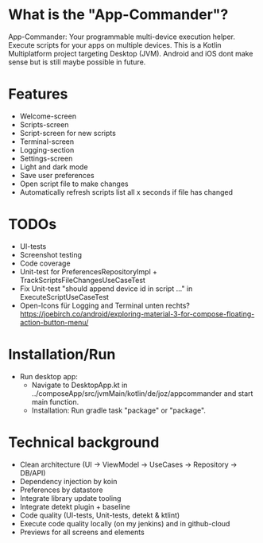 # What is the "App-Commander"?

App-Commander: Your programmable multi-device execution helper. Execute scripts for your apps on
multiple devices.
This is a Kotlin Multiplatform project targeting Desktop (JVM). Android and iOS dont make sense but
is still maybe possible in future.

# Features

- Welcome-screen
- Scripts-screen
- Script-screen for new scripts
- Terminal-screen
- Logging-section
- Settings-screen
- Light and dark mode
- Save user preferences
- Open script file to make changes
- Automatically refresh scripts list all x seconds if file has changed

# TODOs

- UI-tests
- Screenshot testing
- Code coverage
- Unit-test for PreferencesRepositoryImpl + TrackScriptsFileChangesUseCaseTest
- Fix Unit-test "should append device id in script ..." in ExecuteScriptUseCaseTest
- Open-Icons für Logging and Terminal unten
  rechts? https://joebirch.co/android/exploring-material-3-for-compose-floating-action-button-menu/

# Installation/Run

- Run desktop app:
    - Navigate to DesktopApp.kt in ../composeApp/src/jvmMain/kotlin/de/joz/appcommander and start
      main function.
    - Installation: Run gradle task "package" or "package<platform>".

# Technical background

- Clean architecture (UI -> ViewModel -> UseCases -> Repository -> DB/API)
- Dependency injection by koin
- Preferences by datastore
- Integrate library update tooling
- Integrate detekt plugin + baseline
- Code quality (UI-tests, Unit-tests, detekt & ktlint)
- Execute code quality locally (on my jenkins) and in github-cloud
- Previews for all screens and elements
